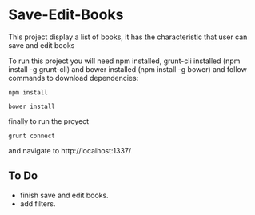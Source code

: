# Save-Edit-Books
This project display a list of books, it has the characteristic that user can save and edit books 


To run this project you will need npm installed, grunt-cli installed (npm install -g grunt-cli) and bower installed (npm install -g bower) and follow commands to download dependencies:
```
npm install
```
```
bower install
```
finally to run the proyect
```
grunt connect
```
and navigate to http://localhost:1337/

## To Do

* finish save and edit books.
* add filters.
